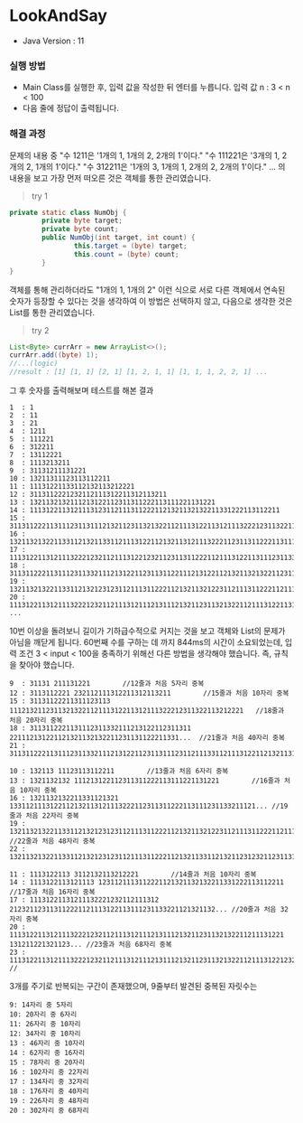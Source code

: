 # LookAndSay

* Java Version : 11

### 실행 방법
- Main Class를 실행한 후, 입력 값을 작성한 뒤 엔터를 누릅니다.
  입력 값 n : 3 < n < 100
- 다음 줄에 정답이 출력됩니다.

### 해결 과정
문제의 내용 중
"수 1211은 '1개의 1, 1개의 2, 2개의 1'이다."
"수 111221은 '3개의 1, 2개의 2, 1개의 1'이다."
"수 312211은 '1개의 3, 1개의 1, 2개의 2, 2개의 1'이다."
...
의 내용을 보고 가장 먼저 떠오른 것은 객체를 통한 관리였습니다.

> try 1
``` Java
private static class NumObj {
        private byte target;
        private byte count;
        public NumObj(int target, int count) {
                this.target = (byte) target;
                this.count = (byte) count;
        }
}
```
객체를 통해 관리하더라도 "1개의 1, 1개의 2" 이런 식으로 서로 다른 객체에서 연속된 숫자가 등장할 수 있다는 것을 생각하여 이 방법은 선택하지 않고,
다음으로 생각한 것은 List를 통한 관리였습니다.

> try 2
``` Java
List<Byte> currArr = new ArrayList<>();
currArr.add((byte) 1);
//...(logic)
//result : [1] [1, 1] [2, 1] [1, 2, 1, 1] [1, 1, 1, 2, 2, 1] ...
```
그 후 숫자를 출력해보며 테스트를 해본 결과
```
1  : 1
2  : 11
3  : 21
4  : 1211
5  : 111221
6  : 312211
7  : 13112221
8  : 1113213211
9  : 31131211131221
10 : 13211311123113112211
11 : 11131221133112132113212221
12 : 3113112221232112111312211312113211
13 : 1321132132111213122112311311222113111221131221
14 : 11131221131211131231121113112221121321132132211331222113112211
15 : 311311222113111231131112132112311321322112111312211312111322212311322113212221
16 : 132113213221133112132113311211131221121321131211132221123113112221131112311332111213211322211312113211
17 : 11131221131211132221232112111312212321123113112221121113122113111231133221121321132132211331121321231231121113122113322113111221131221
18 : 31131122211311123113321112131221123113112211121312211213211321322112311311222113311213212322211211131221131211132221232112111312111213111213211231131122212322211331222113112211
19 : 1321132132211331121321231231121113112221121321132122311211131122211211131221131211132221121321132132212321121113121112133221123113112221131112311332111213122112311311123112111331121113122112132113213211121332212311322113212221
20 : 11131221131211132221232112111312111213111213211231132132211211131221131211221321123113213221123113112221131112311332211211131221131211132211121312211231131112311211232221121321132132211331121321231231121113112221121321133112132112312321123113112221121113122113121113123112112322111213211322211312113211
...
```
10번 이상을 돌려보니 길이가 기하급수적으로 커지는 것을 보고 객체와 List의 문제가 아님을 깨닫게 됩니다.
60번째 수를 구하는 데 까지 844ms의 시간이 소요되었는데,
입력 조건 3 < input < 100을 충족하기 위해선 다른 방법을 생각해야 했습니다.
즉, 규칙을 찾아야 했습니다.

```
9  : 31131 211131221        //12줄과 처음 5자리 중복
12 : 3113112221 232112111312211312113211        //15줄과 처음 10자리 중복
15 : 31131122211311123113 1112132112311321322112111312211312111322212311322113212221   //18줄과 처음 20자리 중복
18 : 3113112221131112311332111213122112311311 221112131221121321132132211231131122211331...  //21줄과 처음 40자리 중복
21 : 3113112221131112311332111213122112311311123112111331121113122112132113121113222112...
```
```
10 : 132113 11123113112211        //13줄과 처음 6자리 중복
13 : 1321132132 111213122112311311222113111221131221        //16줄과 처음 10자리 중복
16 : 1321132132211331121321 1331121113122112132113121113222112311311222113111231133211121... //19줄과 처음 22자리 중복
19 : 13211321322113311213212312311211131122211213211321223112111311222112111312211312111...  //22줄과 처음 48자리 중복
22 : 13211321322113311213212312311211131122211213211331121321123123211231131122211211131...
```
```
11 : 1113122113 3112132113212221        //14줄과 처음 10자리 중복
14 : 1113122113121113 1231121113112221121321132132211331222113112211        //17줄과 처음 16자리 중복
17 : 11131221131211132221232112111312 212321123113112221121113122113111231133221121321132... //20줄과 처음 32자리 중복
20 : 11131221131211132221232112111312111213111213211231132132211211131221 131211221321123... //23줄과 처음 68자리 중복
23 : 11131221131211132221232112111312111213111213211231132132211211131221232112111312211...  //
```
3개를 주기로 반복되는 구간이 존재했으며,
9줄부터 발견된 중복된 자릿수는
```
9: 14자리 중 5자리
10: 20자리 중 6자리
11: 26자리 중 10자리
12: 34자리 중 10자리
13 : 46자리 중 10자리
14 : 62자리 중 16자리
15 : 78자리 중 20자리
16 : 102자리 중 22자리
17 : 134자리 중 32자리
18 : 176자리 중 40자리
19 : 226자리 중 48자리
20 : 302자리 중 68자리
